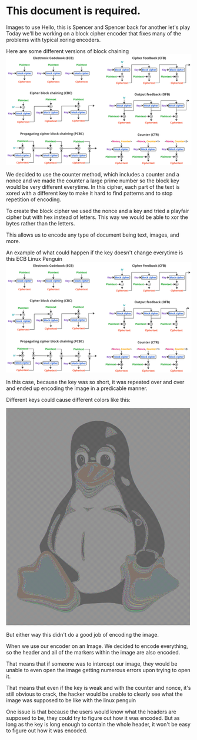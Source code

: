 # This document is required.

Images to use
Hello, this is Spencer and Spencer back for another let's play
Today we'll be working on a block cipher encoder that fixes many of the problems with typical xoring encoders. 


Here are some different versions of block chaining 
![Alt text](image.png)

We decided to use the counter method, which includes a counter and a nonce and we made the counter a large prime number so the block key would be very different everytime.  In this cipher, each part of the text is xored with a different key to make it hard to find patterns and to stop repetition of encoding.


To create the block cipher we used the nonce and a key and tried a playfair cipher but with hex instead of letters. This way we would be able to xor the bytes rather than the letters.

This allows us to encode any type of document being text, images, and more.

An example of what could happen if the key doesn't change everytime is this ECB Linux Penguin
![alt text](image.png)

In this case, because the key was so short, it was repeated over and over and ended up encoding the image in a predicable manner. 

Different keys could cause different colors like this:

![alt text](image-1.png)

But either way this didn't do a good job of encoding the image.

When we use our encoder on an Image. We decided to encode everything, so the header and all of the markers within the image are also encoded.

That means that if someone was to intercept our image, they would be unable to even open the image getting numerous errors upon trying to open it. 

That means that even if the key is weak and with the counter and nonce, it's still obvious to crack, the hacker would be unable to clearly see what the image was supposed to be like with the linux penguin

One issue is that because the users would know what the headers are supposed to be, they could try to figure out how it was encoded. But as long as the key is long enough to contain the whole header, it won't be easy to figure out how it was encoded.


